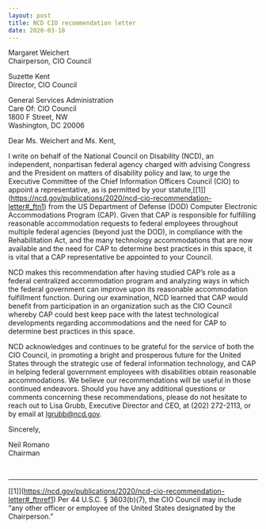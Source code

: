 ```yaml
---
layout: post
title: NCD CIO recommendation letter
date: 2020-03-18
---
```

Margaret Weichert\
Chairperson, CIO Council

Suzette Kent\
Director, CIO Council

General Services Administration\
Care Of: CIO Council\
1800 F Street, NW\
Washington, DC 20006 

Dear Ms. Weichert and Ms. Kent,

I write on behalf of the National Council on Disability (NCD), an independent, nonpartisan federal agency charged with advising Congress and the President on matters of disability policy and law, to urge the Executive Committee of the Chief Information Officers Council (CIO) to appoint a representative, as is permitted by your statute,[\[1]](https://ncd.gov/publications/2020/ncd-cio-recommendation-letter#_ftn1) from the US Department of Defense (DOD) Computer Electronic Accommodations Program (CAP). Given that CAP is responsible for fulfilling reasonable accommodation requests to federal employees throughout multiple federal agencies (beyond just the DOD), in compliance with the Rehabilitation Act, and the many technology accommodations that are now available and the need for CAP to determine best practices in this space, it is vital that a CAP representative be appointed to your Council.

NCD makes this recommendation after having studied CAP’s role as a federal centralized accommodation program and analyzing ways in which the federal government can improve upon its reasonable accommodation fulfillment function. During our examination, NCD learned that CAP would benefit from participation in an organization such as the CIO Council whereby CAP could best keep pace with the latest technological developments regarding accommodations and the need for CAP to determine best practices in this space.

NCD acknowledges and continues to be grateful for the service of both the CIO Council, in promoting a bright and prosperous future for the United States through the strategic use of federal information technology, and CAP in helping federal government employees with disabilities obtain reasonable accommodations. We believe our recommendations will be useful in those continued endeavors. Should you have any additional questions or comments concerning these recommendations, please do not hesitate to reach out to Lisa Grubb, Executive Director and CEO, at (202) 272-2113, or by email at [lgrubb@ncd.gov](mailto:lgrubb@ncd.gov).

Sincerely,

Neil Romano\
Chairman

 



- - -

[\[1]](https://ncd.gov/publications/2020/ncd-cio-recommendation-letter#_ftnref1) Per 44 U.S.C. § 3603(b)(7), the CIO Council may include “any other officer or employee of the United States designated by the Chairperson.”
